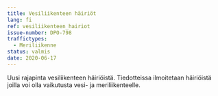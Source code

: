 ```yaml
---
title: Vesiliikenteen häiriöt
lang: fi
ref: vesiliikenteen_hairiot
issue-number: DPO-798
traffictypes:
  - Meriliikenne
status: valmis
date: 2020-06-17
---
```


Uusi rajapinta vesiliikenteen häiriöistä. Tiedotteissa ilmoitetaan häiriöistä joilla voi olla vaikutusta vesi- ja meriliikenteelle.
